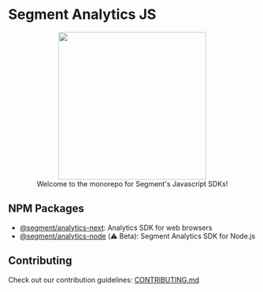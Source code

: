 # Segment Analytics JS
<p align="center">
  <a href="https://segment.com">
    <img src="https://brand.segment.com/site-assets/7b19c1a2/images/brand-guidelines/content/twilio/twilio-segment-logo-2x.png" width="300">
  </a>
  <br />
  <caption>Welcome to the monorepo for Segment's Javascript SDKs!</caption>
</p>

## NPM Packages
* [@segment/analytics-next](packages/browser#readme): Analytics SDK for web browsers
* [@segment/analytics-node](packages/node#readme) (⚠️ Beta): Segment Analytics SDK for Node.js


## Contributing
Check out our contribution guidelines: [CONTRIBUTING.md](CONTRIBUTING.md)
